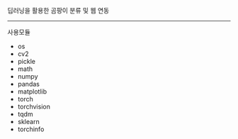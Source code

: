 딥러닝을 활용한 곰팡이 분류 및 웹 연동<hr>
사용모듈
- os
- cv2
- pickle
- math
- numpy
- pandas
- matplotlib
- torch
- torchvision
- tqdm
- sklearn
- torchinfo
